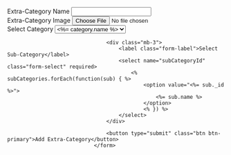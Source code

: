 <form method="post" action="/admin/addExtraCategory" enctype="multipart/form-data">
                                    <div class="mb-3">
                                        <label class="form-label">Extra-Category Name</label>
                                        <input type="text" name="name" class="form-control" >
                                    </div>
                                    <div class="mb-3">
                                        <label class="form-label">Extra-Category Image</label>
                                        <input type="file" name="image" class="form-control" >
                                    </div>
                                    <div class="mb-3">
                                        <label class="form-label">Select Category</label>
                                        <select name="categoryId" class="form-select" required>
                                            <% categories.forEach(function(category) { %>
                                                <option value="<%= category._id %>">
                                                    <%= category.name %>
                                                </option>
                                                <% }) %>
                                        </select>
                                    </div>

                                    <div class="mb-3">
                                        <label class="form-label">Select Sub-Category</label>
                                        <select name="subCategoryId" class="form-select" required>
                                            <% subCategories.forEach(function(sub) { %>
                                                <option value="<%= sub._id %>">
                                                    <%= sub.name %>
                                                </option>
                                                <% }) %>
                                        </select>
                                    </div>

                                    <button type="submit" class="btn btn-primary">Add Extra-Category</button>
                                </form>